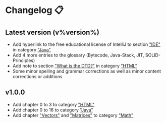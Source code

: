 # Changelog 📋

## Latest version (v%version%)

- Add hyperlink to the free educational license of IntelliJ to section <format color="%LinkColor%">["IDE"](00-java.md#ide)</format> in category <format color="%LinkColor%">["Java"](00-java.md)</format>
- Add 4 more entries to the glossary (<tooltip term="Bytecode"><format color="%GlossaryLinkColor%">Bytecode</format></tooltip>, <tooltip term="Java-Stack"><format color="%GlossaryLinkColor%">Java-Stack</format></tooltip>, <tooltip term="JIT"><format color="%GlossaryLinkColor%">JIT</format></tooltip>, <tooltip term="SOLID"><format color="%GlossaryLinkColor%">SOLID-Principles</format></tooltip>)
- Add note to section <format color="%LinkColor%">["What is the DTD?"](00-html.md#what-is-the-dtd)</format> in category <format color="%LinkColor%">["HTML"](00-html.md)</format>
- Some minor spelling and grammar corrections as well as minor content corrections or additions

## v1.0.0

- Add chapter 0 to 3 to category <format color="%LinkColor%">["HTML"](00-html.md)</format>
- Add chapter 0 to 16 to category <format color="%LinkColor%">["Java"](00-java.md)</format>
- Add chapter <format color="%LinkColor%">["Vectors"](math-vectors.md)</format> and <format color="%LinkColor%">["Matrices"](math-matrices.md)</format> to category <format color="%LinkColor%">["Math"](00-math.md)</format>